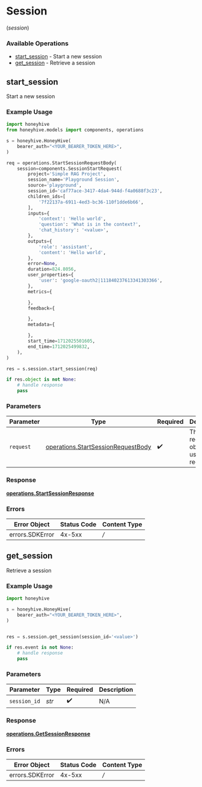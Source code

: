 # Session
(*session*)

### Available Operations

* [start_session](#start_session) - Start a new session
* [get_session](#get_session) - Retrieve a session

## start_session

Start a new session

### Example Usage

```python
import honeyhive
from honeyhive.models import components, operations

s = honeyhive.HoneyHive(
    bearer_auth="<YOUR_BEARER_TOKEN_HERE>",
)

req = operations.StartSessionRequestBody(
    session=components.SessionStartRequest(
        project='Simple RAG Project',
        session_name='Playground Session',
        source='playground',
        session_id='caf77ace-3417-4da4-944d-f4a0688f3c23',
        children_ids=[
            '7f22137a-6911-4ed3-bc36-110f1dde6b66',
        ],
        inputs={
            'context': 'Hello world',
            'question': 'What is in the context?',
            'chat_history': '<value>',
        },
        outputs={
            'role': 'assistant',
            'content': 'Hello world',
        },
        error=None,
        duration=824.8056,
        user_properties={
            'user': 'google-oauth2|111840237613341303366',
        },
        metrics={

        },
        feedback={

        },
        metadata={

        },
        start_time=1712025501605,
        end_time=1712025499832,
    ),
)

res = s.session.start_session(req)

if res.object is not None:
    # handle response
    pass

```

### Parameters

| Parameter                                                                                | Type                                                                                     | Required                                                                                 | Description                                                                              |
| ---------------------------------------------------------------------------------------- | ---------------------------------------------------------------------------------------- | ---------------------------------------------------------------------------------------- | ---------------------------------------------------------------------------------------- |
| `request`                                                                                | [operations.StartSessionRequestBody](../../models/operations/startsessionrequestbody.md) | :heavy_check_mark:                                                                       | The request object to use for the request.                                               |


### Response

**[operations.StartSessionResponse](../../models/operations/startsessionresponse.md)**
### Errors

| Error Object    | Status Code     | Content Type    |
| --------------- | --------------- | --------------- |
| errors.SDKError | 4x-5xx          | */*             |

## get_session

Retrieve a session

### Example Usage

```python
import honeyhive

s = honeyhive.HoneyHive(
    bearer_auth="<YOUR_BEARER_TOKEN_HERE>",
)


res = s.session.get_session(session_id='<value>')

if res.event is not None:
    # handle response
    pass

```

### Parameters

| Parameter          | Type               | Required           | Description        |
| ------------------ | ------------------ | ------------------ | ------------------ |
| `session_id`       | *str*              | :heavy_check_mark: | N/A                |


### Response

**[operations.GetSessionResponse](../../models/operations/getsessionresponse.md)**
### Errors

| Error Object    | Status Code     | Content Type    |
| --------------- | --------------- | --------------- |
| errors.SDKError | 4x-5xx          | */*             |
